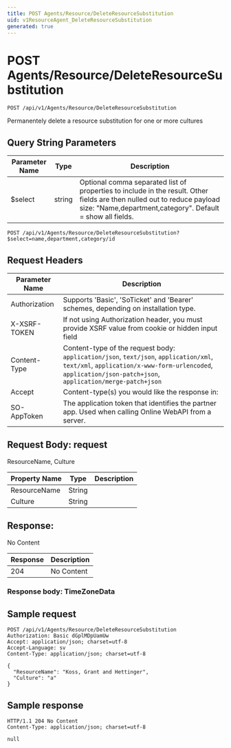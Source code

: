 ```yaml
---
title: POST Agents/Resource/DeleteResourceSubstitution
uid: v1ResourceAgent_DeleteResourceSubstitution
generated: true
---
```


# POST Agents/Resource/DeleteResourceSubstitution

```http
POST /api/v1/Agents/Resource/DeleteResourceSubstitution
```

Permanentely delete a resource substitution for one or more cultures







## Query String Parameters

| Parameter Name | Type |  Description |
|----------------|------|--------------|
| $select | string |  Optional comma separated list of properties to include in the result. Other fields are then nulled out to reduce payload size: "Name,department,category". Default = show all fields. |

```http
POST /api/v1/Agents/Resource/DeleteResourceSubstitution?$select=name,department,category/id
```


## Request Headers

| Parameter Name | Description |
|----------------|-------------|
| Authorization  | Supports 'Basic', 'SoTicket' and 'Bearer' schemes, depending on installation type. |
| X-XSRF-TOKEN   | If not using Authorization header, you must provide XSRF value from cookie or hidden input field |
| Content-Type | Content-type of the request body: `application/json`, `text/json`, `application/xml`, `text/xml`, `application/x-www-form-urlencoded`, `application/json-patch+json`, `application/merge-patch+json` |
| Accept         | Content-type(s) you would like the response in:  |
| SO-AppToken | The application token that identifies the partner app. Used when calling Online WebAPI from a server. |

## Request Body: request 

ResourceName, Culture 

| Property Name | Type |  Description |
|----------------|------|--------------|
| ResourceName | String |  |
| Culture | String |  |

## Response:

No Content

| Response | Description |
|----------------|-------------|
| 204 | No Content |

### Response body: TimeZoneData


## Sample request

```http!
POST /api/v1/Agents/Resource/DeleteResourceSubstitution
Authorization: Basic dGplMDpUamUw
Accept: application/json; charset=utf-8
Accept-Language: sv
Content-Type: application/json; charset=utf-8

{
  "ResourceName": "Koss, Grant and Hettinger",
  "Culture": "a"
}
```

## Sample response

```http_
HTTP/1.1 204 No Content
Content-Type: application/json; charset=utf-8

null
```
